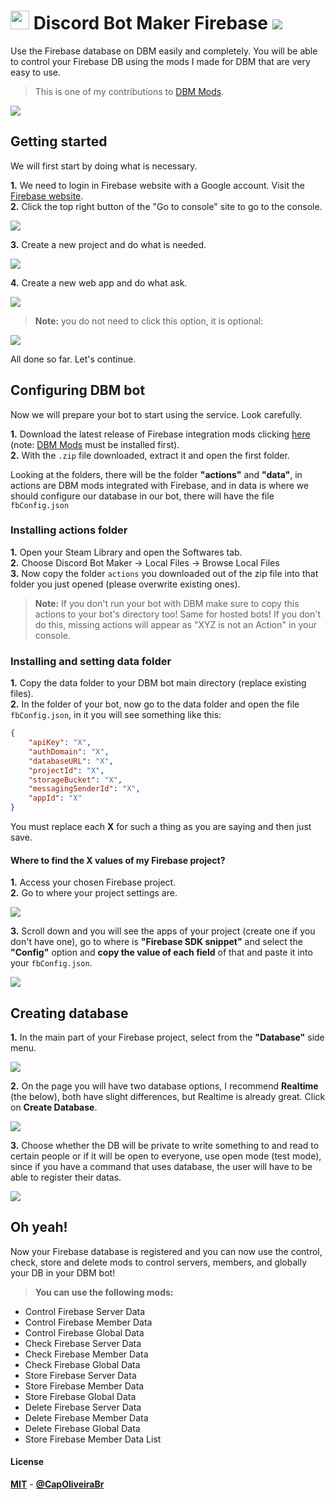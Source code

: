 # <img src="https://silversunset.net/dbm/favicon.ico" width="30px"> Discord Bot Maker Firebase <img src="https://www.gstatic.com/devrel-devsite/prod/vcd1bbe5dda31d2b800805cc4c730b0229f847f2d108be33386b6e78644e79178/firebase/images/favicon.png">

Use the Firebase database on DBM easily and completely. You will be able to control your Firebase DB using the mods I made for DBM that are very easy to use.

> This is one of my contributions to [DBM Mods](https://github.com/Discord-Bot-Maker-Mods/DBM-Mods).

![](https://img.shields.io/github/license/CapOliveiraBr/DBM-Firebase?style=for-the-badge)

## Getting started

We will first start by doing what is necessary.

**1.** We need to login in Firebase website with a Google account. Visit the [Firebase website](https://firebase.com).<br>
**2.** Click the top right button of the "Go to console" site to go to the console.

![](https://i.imgur.com/Z1FONuA.png)<br>

**3.** Create a new project and do what is needed.

![](https://i.imgur.com/8ykgybu.png)

**4.** Create a new web app and do what ask.

![](https://i.imgur.com/mVnfFtY.png)

> **Note:** you do not need to click this option, it is optional:

![](https://i.imgur.com/BL8J9T8.png)

All done so far. Let's continue.

## Configuring DBM bot

Now we will prepare your bot to start using the service. Look carefully.

**1.** Download the latest release of Firebase integration mods clicking [here](https://github.com/CapOliveiraBr/DBM-Firebase/archive/master.zip) (note: [DBM Mods](https://github.com/Discord-Bot-Maker-Mods/DBM-Mods) must be installed first).<br>
**2.** With the `.zip` file downloaded, extract it and open the first folder.

Looking at the folders, there will be the folder **"actions"** and **"data"**, in actions are DBM mods integrated with Firebase, and in data is where we should configure our database in our bot, there will have the file `fbConfig.json`

### Installing actions folder

**1.** Open your Steam Library and open the Softwares tab.<br>
**2.** Choose Discord Bot Maker → Local Files → Browse Local Files<br>
**3.** Now copy the folder `actions` you downloaded out of the zip file into that folder you just opened (please overwrite existing ones).

> **Note:** If you don't run your bot with DBM make sure to copy this actions to your bot's directory too! Same for hosted bots! If you don't do this, missing actions will appear as "XYZ is not an Action" in your console.

### Installing and setting data folder

**1.** Copy the data folder to your DBM bot main directory (replace existing files).<br>
**2.** In the folder of your bot, now go to the data folder and open the file `fbConfig.json`, in it you will see something like this:<br>
```json
{
    "apiKey": "X",
    "authDomain": "X",
    "databaseURL": "X",
    "projectId": "X",
    "storageBucket": "X",
    "messagingSenderId": "X",
    "appId": "X"
}
```
You must replace each **X** for such a thing as you are saying and then just save.

#### Where to find the X values of my Firebase project?

**1.** Access your chosen Firebase project.<br>
**2.** Go to where your project settings are.

![](https://i.imgur.com/7K25Hhi.png)

**3.** Scroll down and you will see the apps of your project (create one if you don't have one), go to where is **"Firebase SDK snippet"** and select the **"Config"** option and **copy the value of each field** of that and paste it into your `fbConfig.json`.

![](https://i.imgur.com/3JHCaLW.png)

## Creating database

**1.** In the main part of your Firebase project, select from the **"Database"** side menu.

![](https://i.imgur.com/FwsqNkn.png)

**2.** On the page you will have two database options, I recommend **Realtime** (the below), both have slight differences, but Realtime is already great. Click on **Create Database**.

![](https://i.imgur.com/Uopser3.png)

**3.** Choose whether the DB will be private to write something to and read to certain people or if it will be open to everyone, use open mode (test mode), since if you have a command that uses database, the user will have to be able to register their datas.

![](https://i.imgur.com/fYRn462.png)

## Oh yeah!

Now your Firebase database is registered and you can now use the control, check, store and delete mods to control servers, members, and globally your DB in your DBM bot!

> **You can use the following mods:**

- Control Firebase Server Data
- Control Firebase Member Data
- Control Firebase Global Data
- Check Firebase Server Data
- Check Firebase Member Data
- Check Firebase Global Data
- Store Firebase Server Data
- Store Firebase Member Data
- Store Firebase Global Data
- Delete Firebase Server Data
- Delete Firebase Member Data
- Delete Firebase Global Data
- Store Firebase Member Data List

#### License

[**MIT**](LICENSE) - [**@CapOliveiraBr**](https://github.com/CapOliveiraBr)
